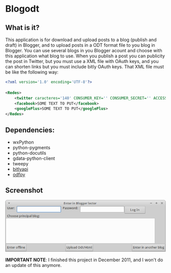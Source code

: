 # Blogodt
## What is it?
This application is for download and upload posts to a blog (publish and draft) in Blogger, and to upload posts in a ODT format file to you blog in Blogger. You can use several blogs in you Blogger acount and choose with this application what blog to use. When you publish a post you can publicity the post in Twitter, but you must use a XML file with OAuth keys, and you can shorten links but you must include bitly OAuth keys. That XML file must be like the following way:

```XML
<?xml version='1.0' encoding='UTF-8'?>

<Redes>
    <twitter caracteres='140' CONSUMER_KEY='' CONSUMER_SECRET='' ACCESS_KEY='' ACCESS_SECRET='' BIT_LY_USERNAME='' BIT_LY_API_KEY=''>SOME TEXT TO PUT</twitter>
    <facebook>SOME TEXT TO PUT</facebook>
    <googlePlus>SOME TEXT TO PUT</googlePlus>
</Redes>
```

## Dependencies:
- wxPython
- python-pygments
- python-docutils
- gdata-python-client
- tweepy
- [bitlyapi](https://github.com/bitly/bitly-api-python)
- [odfpy](https://github.com/eea/odfpy)


## Screenshot
![Capture1](https://raw.githubusercontent.com/sermmor/Blogodt/master/Capture.png)

**IMPORTANT NOTE**: I finished this project in December 2011, and I won't do an update of this anymore.
